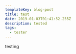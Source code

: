 ```yaml
---
templateKey: blog-post
title: test
date: 2019-01-03T01:41:52.255Z
description: tested
tags:
  - tester
---
```

testing
